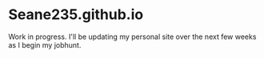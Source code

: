 Seane235.github.io
==================
Work in progress. I'll be updating my personal site over the next few weeks as I begin my jobhunt. 
